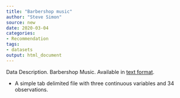 ```yaml
---
title: "Barbershop music"
author: "Steve Simon"
source: new
date: 2020-03-04
categories:
- Recommendation
tags:
- datasets
output: html_document
---
```


Data Description. Barbershop Music. Available in [text format](https://dasl.datadescription.com/datafile/barbershop-music/).

<!---More--->

+ A simple tab delimited file with three continuous variables and 34 observations.

